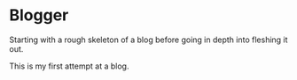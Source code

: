 # Blogger

Starting with a rough skeleton of a blog before going in depth into fleshing it out.

This is my first attempt at a blog.
